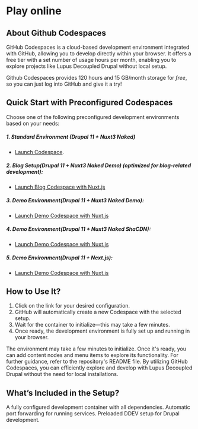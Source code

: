 # Play online

## About Github Codespaces

GitHub Codespaces is a cloud-based development environment integrated with GitHub, allowing you to develop directly within your browser. It offers a free tier with a set number of usage hours per month, enabling you to explore projects like Lupus Decoupled Drupal without local setup.

Github Codespaces provides 120 hours and 15 GB/month storage for *free*, so you can just log into GitHub and give it a try!

## Quick Start with Preconfigured Codespaces

Choose one of the following preconfigured development environments based on your needs:
##### 1. Standard Environment (Drupal 11 + Nuxt3 Naked)
  - [Launch Codespace](https://codespaces.new/drunomics/lupus-decoupled-project/tree/codespaces?quickstart=1&devcontainer_path=.devcontainer%2Fdevcontainer.json).

##### 2. Blog Setup(Drupal 11 + Nuxt3 Naked Demo) (optimized for blog-related development):
  - [Launch Blog Codespace with Nuxt.js](https://codespaces.new/drunomics/lupus-decoupled-project/tree/codespaces?quickstart=1&devcontainer_path=.devcontainer%2Fblog%2Fdevcontainer.json)

##### 3. Demo Environment(Drupal 11 + Nuxt3 Naked Demo):
  - [Launch Demo Codespace with Nuxt.js](https://codespaces.new/drunomics/lupus-decoupled-project/tree/codespaces?quickstart=1&devcontainer_path=.devcontainer%2Fdemo_with_nuxt_naked%2Fdevcontainer.json)

##### 4. Demo Environment(Drupal 11 + Nuxt3 Naked ShaCDN):
  - [Launch Demo Codespace with Nuxt.js](https://codespaces.new/drunomics/lupus-decoupled-project/tree/codespaces?quickstart=1&devcontainer_path=.devcontainer%2Fdemo_with_nuxt_shacdn%2Fdevcontainer.json)

##### 5. Demo Environment(Drupal 11 + Next.js):
  - [Launch Demo Codespace with Nuxt.js](https://codespaces.new/drunomics/lupus-decoupled-project/tree/codespaces?quickstart=1&devcontainer_path=.devcontainer%2Fdemo_with_next%2Fdevcontainer.json)

## How to Use It?
1. Click on the link for your desired configuration.
2. GitHub will automatically create a new Codespace with the selected setup.
3. Wait for the container to initialize—this may take a few minutes.
4. Once ready, the development environment is fully set up and running in your browser.

The environment may take a few minutes to initialize. Once it's ready, you can add content nodes and menu items to explore its functionality. For further guidance, refer to the repository's README file.
By utilizing GitHub Codespaces, you can efficiently explore and develop with Lupus Decoupled Drupal without the need for local installations.

## What’s Included in the Setup?
A fully configured development container with all dependencies.
Automatic port forwarding for running services.
Preloaded DDEV setup for Drupal development.
